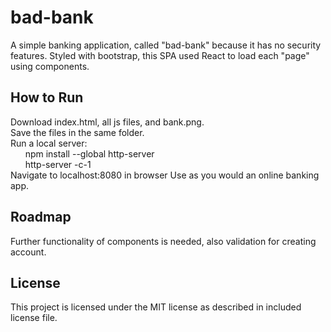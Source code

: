 # bad-bank
A simple banking application, called "bad-bank" because it has no security features. Styled with bootstrap, this SPA used React to load each "page" using components.

## How to Run
Download index.html, all js files, and bank.png.  
Save the files in the same folder.  
Run a local server:  
&nbsp;&nbsp;&nbsp;&nbsp;&nbsp;&nbsp;npm install --global http-server  
&nbsp;&nbsp;&nbsp;&nbsp;&nbsp;&nbsp;http-server -c-1  
Navigate to localhost:8080 in browser
Use as you would an online banking app.

## Roadmap
Further functionality of components is needed, also validation for creating account.

## License
This project is licensed under the MIT license as described in included license file.